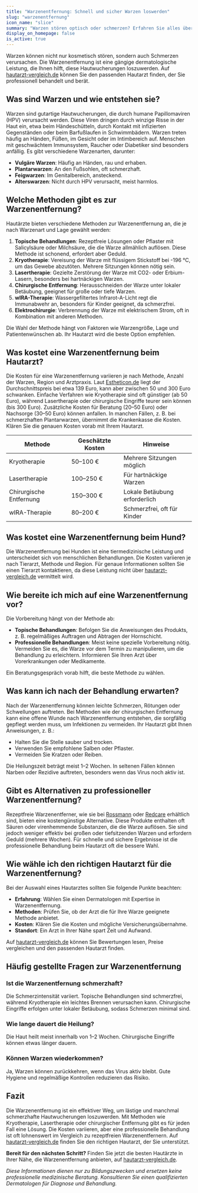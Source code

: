 ```yaml
---
title: "Warzenentfernung: Schnell und sicher Warzen loswerden"
slug: "warzenentfernung"
icon_name: "slice"
summary: "Warzen stören optisch oder schmerzen? Erfahren Sie alles über sichere Methoden zur Warzenentfernung, Kosten und Nachsorge beim Hautarzt."
display_on_homepage: false
is_active: true
---
```


Warzen können nicht nur kosmetisch stören, sondern auch Schmerzen verursachen. Die Warzenentfernung ist eine gängige dermatologische Leistung, die Ihnen hilft, diese Hautwucherungen loszuwerden. Auf [hautarzt-vergleich.de](https://hautarzt-vergleich.de) können Sie den passenden Hautarzt finden, der Sie professionell behandelt und berät.

## Was sind Warzen und wie entstehen sie?

Warzen sind gutartige Hautwucherungen, die durch humane Papillomaviren (HPV) verursacht werden. Diese Viren dringen durch winzige Risse in der Haut ein, etwa beim Händeschütteln, durch Kontakt mit infizierten Gegenständen oder beim Barfußlaufen in Schwimmbädern. Warzen treten häufig an Händen, Füßen, im Gesicht oder im Intimbereich auf. Menschen mit geschwächtem Immunsystem, Raucher oder Diabetiker sind besonders anfällig. Es gibt verschiedene Warzenarten, darunter:

- **Vulgäre Warzen**: Häufig an Händen, rau und erhaben.
- **Plantarwarzen**: An den Fußsohlen, oft schmerzhaft.
- **Feigwarzen**: Im Genitalbereich, ansteckend.
- **Alterswarzen**: Nicht durch HPV verursacht, meist harmlos.

## Welche Methoden gibt es zur Warzenentfernung?

Hautärzte bieten verschiedene Methoden zur Warzenentfernung an, die je nach Warzenart und Lage gewählt werden:

1. **Topische Behandlungen**: Rezeptfreie Lösungen oder Pflaster mit Salicylsäure oder Milchsäure, die die Warze allmählich auflösen. Diese Methode ist schonend, erfordert aber Geduld.
2. **Kryotherapie**: Vereisung der Warze mit flüssigem Stickstoff bei -196 °C, um das Gewebe abzutöten. Mehrere Sitzungen können nötig sein.
3. **Lasertherapie**: Gezielte Zerstörung der Warze mit CO2- oder Erbium-Lasern, besonders bei hartnäckigen Warzen.
4. **Chirurgische Entfernung**: Herausschneiden der Warze unter lokaler Betäubung, geeignet für große oder tiefe Warzen.
5. **wIRA-Therapie**: Wassergefiltertes Infrarot-A-Licht regt die Immunabwehr an, besonders für Kinder geeignet, da schmerzfrei.
6. **Elektrochirurgie**: Verbrennung der Warze mit elektrischem Strom, oft in Kombination mit anderen Methoden.

Die Wahl der Methode hängt von Faktoren wie Warzengröße, Lage und Patientenwünschen ab. Ihr Hautarzt wird die beste Option empfehlen.

## Was kostet eine Warzenentfernung beim Hautarzt?

Die Kosten für eine Warzenentfernung variieren je nach Methode, Anzahl der Warzen, Region und Arztpraxis. Laut [Estheticon.de](https://www.estheticon.de/preise/entfernung-von-hautauswuchsen-per-laser) liegt der Durchschnittspreis bei etwa 139 Euro, kann aber zwischen 50 und 300 Euro schwanken. Einfache Verfahren wie Kryotherapie sind oft günstiger (ab 50 Euro), während Lasertherapie oder chirurgische Eingriffe teurer sein können (bis 300 Euro). Zusätzliche Kosten für Beratung (20–50 Euro) oder Nachsorge (30–50 Euro) können anfallen. In manchen Fällen, z. B. bei schmerzhaften Plantarwarzen, übernimmt die Krankenkasse die Kosten. Klären Sie die genauen Kosten vorab mit Ihrem Hautarzt.

| **Methode**            | **Geschätzte Kosten** | **Hinweise**                              |
|------------------------|-----------------------|-------------------------------------------|
| Kryotherapie           | 50–100 €             | Mehrere Sitzungen möglich                 |
| Lasertherapie          | 100–250 €            | Für hartnäckige Warzen                    |
| Chirurgische Entfernung| 150–300 €            | Lokale Betäubung erforderlich             |
| wIRA-Therapie          | 80–200 €             | Schmerzfrei, oft für Kinder               |

## Was kostet eine Warzenentfernung beim Hund?

Die Warzenentfernung bei Hunden ist eine tiermedizinische Leistung und unterscheidet sich von menschlichen Behandlungen. Die Kosten variieren je nach Tierarzt, Methode und Region. Für genaue Informationen sollten Sie einen Tierarzt kontaktieren, da diese Leistung nicht über [hautarzt-vergleich.de](https://hautarzt-vergleich.de) vermittelt wird.

## Wie bereite ich mich auf eine Warzenentfernung vor?

Die Vorbereitung hängt von der Methode ab:

- **Topische Behandlungen**: Befolgen Sie die Anweisungen des Produkts, z. B. regelmäßiges Auftragen und Abtragen der Hornschicht.
- **Professionelle Behandlungen**: Meist keine spezielle Vorbereitung nötig. Vermeiden Sie es, die Warze vor dem Termin zu manipulieren, um die Behandlung zu erleichtern. Informieren Sie Ihren Arzt über Vorerkrankungen oder Medikamente.

Ein Beratungsgespräch vorab hilft, die beste Methode zu wählen.

## Was kann ich nach der Behandlung erwarten?

Nach der Warzenentfernung können leichte Schmerzen, Rötungen oder Schwellungen auftreten. Bei Methoden wie der chirurgischen Entfernung kann eine offene Wunde nach Warzenentfernung entstehen, die sorgfältig gepflegt werden muss, um Infektionen zu vermeiden. Ihr Hautarzt gibt Ihnen Anweisungen, z. B.:

- Halten Sie die Stelle sauber und trocken.
- Verwenden Sie empfohlene Salben oder Pflaster.
- Vermeiden Sie Kratzen oder Reiben.

Die Heilungszeit beträgt meist 1–2 Wochen. In seltenen Fällen können Narben oder Rezidive auftreten, besonders wenn das Virus noch aktiv ist.

## Gibt es Alternativen zu professioneller Warzenentfernung?

Rezeptfreie Warzenentferner, wie sie bei [Rossmann](https://www.rossmann.de) oder [Redcare](https://www.redcare.de) erhältlich sind, bieten eine kostengünstige Alternative. Diese Produkte enthalten oft Säuren oder virenhemmende Substanzen, die die Warze auflösen. Sie sind jedoch weniger effektiv bei großen oder tiefsitzenden Warzen und erfordern Geduld (mehrere Wochen). Für schnelle und sichere Ergebnisse ist die professionelle Behandlung beim Hautarzt oft die bessere Wahl.

## Wie wähle ich den richtigen Hautarzt für die Warzenentfernung?

Bei der Auswahl eines Hautarztes sollten Sie folgende Punkte beachten:

- **Erfahrung**: Wählen Sie einen Dermatologen mit Expertise in Warzenentfernung.
- **Methoden**: Prüfen Sie, ob der Arzt die für Ihre Warze geeignete Methode anbietet.
- **Kosten**: Klären Sie die Kosten und mögliche Versicherungsübernahme.
- **Standort**: Ein Arzt in Ihrer Nähe spart Zeit und Aufwand.

Auf [hautarzt-vergleich.de](https://hautarzt-vergleich.de) können Sie Bewertungen lesen, Preise vergleichen und den passenden Hautarzt finden.

## Häufig gestellte Fragen zur Warzenentfernung

### Ist die Warzenentfernung schmerzhaft?
Die Schmerzintensität variiert. Topische Behandlungen sind schmerzfrei, während Kryotherapie ein leichtes Brennen verursachen kann. Chirurgische Eingriffe erfolgen unter lokaler Betäubung, sodass Schmerzen minimal sind.

### Wie lange dauert die Heilung?
Die Haut heilt meist innerhalb von 1–2 Wochen. Chirurgische Eingriffe können etwas länger dauern.

### Können Warzen wiederkommen?
Ja, Warzen können zurückkehren, wenn das Virus aktiv bleibt. Gute Hygiene und regelmäßige Kontrollen reduzieren das Risiko.

## Fazit

Die Warzenentfernung ist ein effektiver Weg, um lästige und manchmal schmerzhafte Hautwucherungen loszuwerden. Mit Methoden wie Kryotherapie, Lasertherapie oder chirurgischer Entfernung gibt es für jeden Fall eine Lösung. Die Kosten variieren, aber eine professionelle Behandlung ist oft lohnenswert im Vergleich zu rezeptfreien Warzenentfernern. Auf [hautarzt-vergleich.de](https://hautarzt-vergleich.de) finden Sie den richtigen Hautarzt, der Sie unterstützt.

**Bereit für den nächsten Schritt?** Finden Sie jetzt die besten Hautärzte in Ihrer Nähe, die Warzenentfernung anbieten, auf [hautarzt-vergleich.de](https://hautarzt-vergleich.de).

*Diese Informationen dienen nur zu Bildungszwecken und ersetzen keine professionelle medizinische Beratung. Konsultieren Sie einen qualifizierten Dermatologen für Diagnose und Behandlung.*
